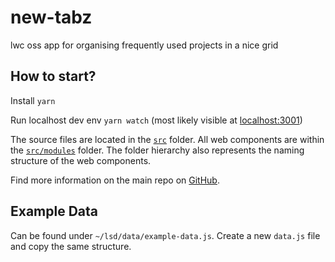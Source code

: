 # new-tabz

lwc oss app for organising frequently used projects in a nice grid

## How to start?

Install `yarn`

Run localhost dev env `yarn watch` (most likely visible at [localhost:3001](localhost:3001))

The source files are located in the [`src`](./src) folder. All web components are within the [`src/modules`](./src/modules) folder. The folder hierarchy also represents the naming structure of the web components.

Find more information on the main repo on [GitHub](https://github.com/muenzpraeger/lwc-create-app).

## Example Data

Can be found under `~/lsd/data/example-data.js`.
Create a new `data.js` file and copy the same structure.

